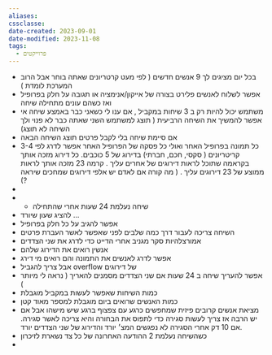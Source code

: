 ```yaml
---
aliases: 
cssclasse: 
date-created: 2023-09-01
date-modified: 2023-11-08
tags:
  - פרוייקטים
---
```


- בכל יום מציגים לך 9 אנשים חדשים ( לפי מעט קרטריונים שאתה בוחר אבל הרוב המערכת לומדת )
- אפשר לשלוח לאנשים פלירט בצורה של אייקון/אנימציה או תגובה על חלק בפרופיל ואז כשהם עונים מתחילה שיחה
- משתמש יכול להיות רק ב 3 שיחות במקביל , אם ענו לי כשאני כבר באמצע שיחה אי אפשר להמשיך את השיחה הרביעית ( תוצג למשתמש השני שאתה כבר לא פנוי ולך השיחה לא תוצג)
- אם סיימת שיחה בלי לקבל פרטים תוצג השיחה הבאה
- כל תמונה בפרופיל האחר ואולי כל פסקה של הפרופיל האחר אפשר לדרג לפי 3-4 קריטריונים ( סקסי, חכם, חברתי) בדירוג של 5 כוכבים. כל דירוג מזכה אותך בקראמה שתוכל לראות דירוגים של אחרים עליך . קרמה 23 מזכה אותך לראות ממוצע של 23 דירוגים עליך .  ( מה קורה אם לאדם יש אלפי דירוגים שמחכים שיראה ?)
-
- - שיחה נעלמת 24 שעות אחרי שהתחילה
- להציג שעון שיורד ...
- אפשר להגיב על כל חלק בפרופיל
- השיחה צריכה לעבור דרך כמה שלבים לפני שאפשר לאשר העברת פרטים
- אמורצלהיות סקר מגניב אחרי הדייט כדי לדרג את שני הצדדים
- אנשין רואים את הדירוג שלהם
- אפשר לדרג לאנשים את התמונה והם רואים מי דירג
- אבל צריך להגביל overflow  של דירוגים
- אפשר להעריך שיחה ב 24 שעות אם שני הצדדים מסמנים להאריך ( נראה לי מיותר )
- כמות השיחות שאפשר לעשות במקביל מוגבלת
- כמות האנשים שרואים ביום מוגבלת למספר מאוד קטן
- מציאת אנשים קרובים פיזית שמחפשים כרגע עם צפצוף ברגע שיש מישהו אבל אם יש הרבה אז צריך לעשות סגירה כדי לתפוס את הבחורה והיא צריכה לאשר סגירה.  אם 10 דק אחרי הסגירה לא נפגשים המצ׳ יורד והדירוג של שני הצדדים יורד.
- כשהשיחה נעלמת 2 ההודעה האחרונה של כל צד נשארת לזיכרון
-
